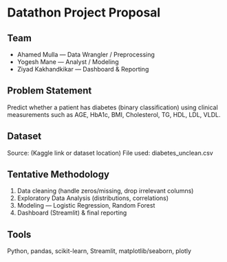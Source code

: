 # Datathon Project Proposal

## Team

- Ahamed Mulla — Data Wrangler / Preprocessing
- Yogesh Mane — Analyst / Modeling
- Ziyad Kakhandkikar — Dashboard & Reporting

## Problem Statement

Predict whether a patient has diabetes (binary classification) using clinical measurements such as AGE, HbA1c, BMI, Cholesterol, TG, HDL, LDL, VLDL.

## Dataset

Source: (Kaggle link or dataset location)
File used: diabetes_unclean.csv

## Tentative Methodology

1. Data cleaning (handle zeros/missing, drop irrelevant columns)
2. Exploratory Data Analysis (distributions, correlations)
3. Modeling — Logistic Regression, Random Forest
4. Dashboard (Streamlit) & final reporting

## Tools

Python, pandas, scikit-learn, Streamlit, matplotlib/seaborn, plotly
